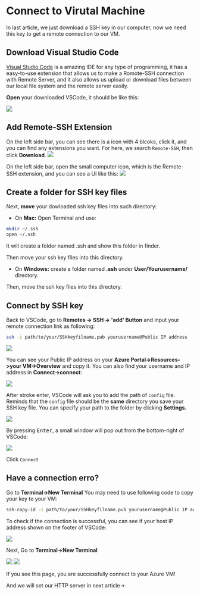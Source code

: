 # Connect to Virutal Machine
In last article, we just download a SSH key in our computer, now we need this key to get a remote connection to our VM.
## Download Visual Studio Code
[Visual Studio Code](https://code.visualstudio.com) is a amazing IDE for any type of programming, it has a easy-to-use extension that allows us to make a Romote-SSH connection with Remote Server, and it also allows us upload or download files between our local file system and the remote server easily. 

**Open** your downloaded VSCode, it should be like this:

<img src = "./image/vscode-download.png"/>

## Add Remote-SSH Extension
On the left side bar, you can see there is a icon with 4 blcoks, click it, and you can find any extensions you want. For here, we search `Remote-SSH`, then click **Download**.
<img src = "./image/ssh-extension.png"/>

On the left side bar, open the small computer icon, which is the Remote-SSH extension, and you can see a UI like this:
<img src = "./image/open-ssh.png"/>

## Create a folder for SSH key files
Next, **move** your dowloaded ssh key files into such directory:
* On **Mac:**
Open Terminal and use:
```bash
mkdir ~/.ssh
open ~/.ssh
```
It will create a folder named .ssh and show this folder in finder.

Then move your ssh key files into this directory.
* On **Windows:**
create a folder named **.ssh** under **User/Yourusername/** directory.

Then, move the ssh key files into this directory.

## Connect by SSH key
Back to VSCode, go to **Remotes -> SSH -> 'add' Button** and input your remote 
connection link as following:
```bash
ssh -i path/to/your/SSHkeyfilname.pub yourusername@Public IP address
```
<img src = "./image/set-ssh.png"/>

You can see your Public IP address on your **Azure Portal->Resources->your VM->Overview** and copy it. You can also find your username and IP address in **Connect->connect**:

<img src="./image/find-username.png"/>

After stroke enter, VSCode will ask you to add the path of `config` file. Reminds that the `config` file should be the **same** directory  you save your SSH key file. You can specify your path to the folder by clicking **Settings.**

<img src = "./image/set-config.png"/>

By pressing <kbd>Enter</kbd>, a small window will pop out from the bottom-right of VSCode:

<img src = "./image/connect-small.png"/>

Click `Connect`

## Have a connection erro?
Go to **Terminal->New Terminal**
You may need to use following code to copy your key to your VM:
```bash
ssh-copy-id -i path/to/your/SSHkeyfilname.pub yourusername@Public IP address
```
To check if the connection is successful, you can see if  your host IP address shown on the footer of VSCode:

<img src = "./image/check-connection.png"/>

Next, Go to **Terminal->New Terminal**

<img src = "./image/open-terminal.png"/>

<img src = "./image/bash-terminal.png"/>

If you see this page, you are successfully connect to your Azure VM!

And we will set our HTTP server in next article->

